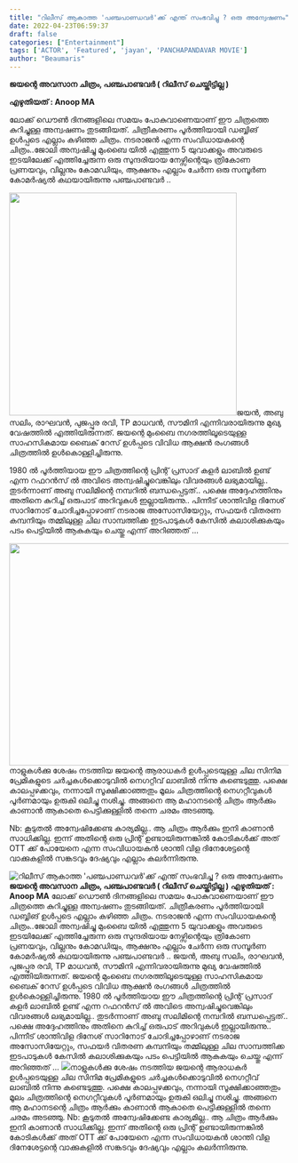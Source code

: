 ```yaml
---
title: "റിലീസ് ആകാത്ത 'പഞ്ചപാണ്ഡവർ'ക്ക് എന്ത് സംഭവിച്ചു ? ഒരു അന്വേഷണം"
date: 2022-04-23T06:59:37
draft: false
categories: ["Entertainment"]
tags: ['ACTOR', 'Featured', 'jayan', 'PANCHAPANDAVAR MOVIE']
author: "Beaumaris"
---
```


<strong>ജയന്റെ അവസാന ചിത്രം, പഞ്ചപാണ്ടവർ ( റിലീസ് ചെയ്തിട്ടില്ല )</strong>

<strong>എഴുതിയത് : Anoop MA </strong>

ലോക്ക് ഡൌൺ ദിനങ്ങളിലെ സമയം പോകുവാണെയാണ് ഈ ചിത്രത്തെ കുറിച്ചുള്ള അന്വഷണം തുടങ്ങിയത്. ചിത്രീകരണം പൂർത്തിയായി ഡബ്ബിങ് ഉൾപ്പടെ എല്ലാം കഴിഞ്ഞ ചിത്രം. നടരാജൻ എന്ന സംവിധായകന്റെ ചിത്രം..ജോലി അന്വഷിച്ചു മുംബൈ യിൽ എത്തുന്ന 5 യുവാക്കളും അവരുടെ ഇടയിലേക്ക് എത്തിച്ചേരുന്ന ഒരു സുന്ദരിയായ നേഴ്സിന്റെയും ത്രികോണ പ്രണയവും, വില്ലനും കോമഡിയും, ആക്ഷനും എല്ലാം ചേർന്ന ഒരു സമ്പൂർണ കോമർഷ്യൽ കഥയായിരുന്നു പഞ്ചപാണ്ടവർ ..

<img class="wp-image-330810 aligncenter" src="https://cdn.boolokam.com/articles/2022/04/OOOOOOO.jpg" alt="" width="410" height="401" />ജയൻ, അബു സലിം, രാഘവൻ, പുജപ്പുര രവി, TP മാധവൻ, സൗമിനി എന്നിവരായിരുന്നു മുഖ്യ വേഷത്തിൽ എത്തിയിരുന്നത്. ജയന്റെ മുംബൈ നഗരത്തിലൂടെയുള്ള സാഹസികമായ ബൈക് റേസ് ഉൾപ്പടെ വിവിധ ആക്ഷൻ രംഗങ്ങൾ ചിത്രത്തിൽ ഉൾകൊള്ളിച്ചിരുന്നു.

1980 ൽ പൂർത്തിയായ ഈ ചിത്രത്തിന്റെ പ്രിന്റ് പ്രസാദ് കളർ ലാബിൽ ഉണ്ട് എന്ന റഫറൻസ് ൽ അവിടെ അന്വഷിച്ചുവെങ്കിലും വിവരങ്ങൾ ലഭ്യമായില്ല.. തുടർന്നാണ് അബു സലിമിന്റെ നമ്പറിൽ ബന്ധപ്പെട്ടത്.. പക്ഷെ അദ്ദേഹത്തിനും അതിനെ കുറിച്ച് ഒരുപാട് അറിവുകൾ ഇല്ലായിരുന്നു.. പിന്നീട് ശാന്തിവിള ദിനേശ് സാറിനോട് ചോദിച്ചപ്പോഴാണ് നടരാജ അസോസിയേറ്റും, സഫയർ വിതരണ കമ്പനിയും തമ്മിലുള്ള ചില സാമ്പത്തിക്ക ഇടപാടുകൾ കേസിൽ കലാശിക്കുകയും പടം പെട്ടിയിൽ ആകുകയും ചെയ്തു എന്ന് അറിഞ്ഞത് ...

<img class="size-full wp-image-330811 aligncenter" src="https://cdn.boolokam.com/articles/2022/04/HTHTTTTT-1.jpg" alt="" width="600" height="400" />നാളുകൾക്കു ശേഷം നടത്തിയ ജയന്റെ ആരാധകർ ഉൾപ്പടെയുള്ള ചില സിനിമ പ്രേമികളുടെ ചർച്ചകൾക്കൊടുവിൽ നെഗറ്റീവ് ലാബിൽ നിന്നു കണ്ടെടുത്തു. പക്ഷെ കാലപ്പഴക്കവും, നന്നായി സൂക്ഷിക്കാഞ്ഞതും മൂലം ചിത്രത്തിന്റെ നെഗറ്റീവുകൾ പൂർണമായും ഉരുകി ഒലിച്ചു നശിച്ചു. അങ്ങനെ ആ മഹാനടന്റെ ചിത്രം ആർക്കും കാണാൻ ആകാതെ പെട്ടിക്കുള്ളിൽ തന്നെ ചരമം അടഞ്ഞു.

Nb: കൂടുതൽ അന്വേഷിക്കേണ്ട കാര്യമില്ല.. ആ ചിത്രം ആർക്കും ഇനി കാണാൻ സാധിക്കില്ല. ഇന്ന് അതിന്റെ ഒരു പ്രിന്റ് ഉണ്ടായിരുന്നങ്കിൽ കോടികൾക്ക് അത് OTT ക്ക് പോയേനെ എന്ന സംവിധായകൻ ശാന്തി വിള ദിനേശേട്ടന്റെ വാക്കുകളിൽ സങ്കടവും ദേഷ്യവും എല്ലാം കലർന്നിരുന്നു.


![റിലീസ് ആകാത്ത 'പഞ്ചപാണ്ഡവർ'ക്ക് എന്ത് സംഭവിച്ചു ? ഒരു അന്വേഷണം](https://cdn.boolokam.com/articles/2022/04/OOOOOOO.jpg)**ജയന്റെ അവസാന ചിത്രം, പഞ്ചപാണ്ടവർ ( റിലീസ് ചെയ്തിട്ടില്ല )** **എഴുതിയത് : Anoop MA** ലോക്ക് ഡൌൺ ദിനങ്ങളിലെ സമയം പോകുവാണെയാണ് ഈ ചിത്രത്തെ കുറിച്ചുള്ള അന്വഷണം തുടങ്ങിയത്. ചിത്രീകരണം പൂർത്തിയായി ഡബ്ബിങ് ഉൾപ്പടെ എല്ലാം കഴിഞ്ഞ ചിത്രം. നടരാജൻ എന്ന സംവിധായകന്റെ ചിത്രം..ജോലി അന്വഷിച്ചു മുംബൈ യിൽ എത്തുന്ന 5 യുവാക്കളും അവരുടെ ഇടയിലേക്ക് എത്തിച്ചേരുന്ന ഒരു സുന്ദരിയായ നേഴ്സിന്റെയും ത്രികോണ പ്രണയവും, വില്ലനും കോമഡിയും, ആക്ഷനും എല്ലാം ചേർന്ന ഒരു സമ്പൂർണ കോമർഷ്യൽ കഥയായിരുന്നു പഞ്ചപാണ്ടവർ .. ജയൻ, അബു സലിം, രാഘവൻ, പുജപ്പുര രവി, TP മാധവൻ, സൗമിനി എന്നിവരായിരുന്നു മുഖ്യ വേഷത്തിൽ എത്തിയിരുന്നത്. ജയന്റെ മുംബൈ നഗരത്തിലൂടെയുള്ള സാഹസികമായ ബൈക് റേസ് ഉൾപ്പടെ വിവിധ ആക്ഷൻ രംഗങ്ങൾ ചിത്രത്തിൽ ഉൾകൊള്ളിച്ചിരുന്നു. 1980 ൽ പൂർത്തിയായ ഈ ചിത്രത്തിന്റെ പ്രിന്റ് പ്രസാദ് കളർ ലാബിൽ ഉണ്ട് എന്ന റഫറൻസ് ൽ അവിടെ അന്വഷിച്ചുവെങ്കിലും വിവരങ്ങൾ ലഭ്യമായില്ല.. തുടർന്നാണ് അബു സലിമിന്റെ നമ്പറിൽ ബന്ധപ്പെട്ടത്.. പക്ഷെ അദ്ദേഹത്തിനും അതിനെ കുറിച്ച് ഒരുപാട് അറിവുകൾ ഇല്ലായിരുന്നു.. പിന്നീട് ശാന്തിവിള ദിനേശ് സാറിനോട് ചോദിച്ചപ്പോഴാണ് നടരാജ അസോസിയേറ്റും, സഫയർ വിതരണ കമ്പനിയും തമ്മിലുള്ള ചില സാമ്പത്തിക്ക ഇടപാടുകൾ കേസിൽ കലാശിക്കുകയും പടം പെട്ടിയിൽ ആകുകയും ചെയ്തു എന്ന് അറിഞ്ഞത് ... ![](https://cdn.boolokam.com/articles/2022/04/HTHTTTTT-1.jpg)നാളുകൾക്കു ശേഷം നടത്തിയ ജയന്റെ ആരാധകർ ഉൾപ്പടെയുള്ള ചില സിനിമ പ്രേമികളുടെ ചർച്ചകൾക്കൊടുവിൽ നെഗറ്റീവ് ലാബിൽ നിന്നു കണ്ടെടുത്തു. പക്ഷെ കാലപ്പഴക്കവും, നന്നായി സൂക്ഷിക്കാഞ്ഞതും മൂലം ചിത്രത്തിന്റെ നെഗറ്റീവുകൾ പൂർണമായും ഉരുകി ഒലിച്ചു നശിച്ചു. അങ്ങനെ ആ മഹാനടന്റെ ചിത്രം ആർക്കും കാണാൻ ആകാതെ പെട്ടിക്കുള്ളിൽ തന്നെ ചരമം അടഞ്ഞു. Nb: കൂടുതൽ അന്വേഷിക്കേണ്ട കാര്യമില്ല.. ആ ചിത്രം ആർക്കും ഇനി കാണാൻ സാധിക്കില്ല. ഇന്ന് അതിന്റെ ഒരു പ്രിന്റ് ഉണ്ടായിരുന്നങ്കിൽ കോടികൾക്ക് അത് OTT ക്ക് പോയേനെ എന്ന സംവിധായകൻ ശാന്തി വിള ദിനേശേട്ടന്റെ വാക്കുകളിൽ സങ്കടവും ദേഷ്യവും എല്ലാം കലർന്നിരുന്നു.
